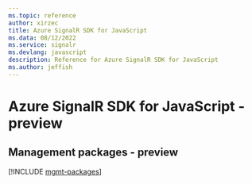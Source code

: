 ```yaml
---
ms.topic: reference
author: xirzec
title: Azure SignalR SDK for JavaScript
ms.data: 08/12/2022
ms.service: signalr
ms.devlang: javascript
description: Reference for Azure SignalR SDK for JavaScript
ms.author: jeffish
---
```

# Azure SignalR SDK for JavaScript - preview

## Management packages - preview
[!INCLUDE [mgmt-packages](signalr-mgmt-index.md)]
